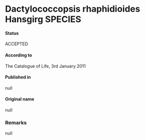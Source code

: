 # Dactylococcopsis rhaphidioides Hansgirg SPECIES

#### Status
ACCEPTED

#### According to
The Catalogue of Life, 3rd January 2011

#### Published in
null

#### Original name
null

### Remarks
null